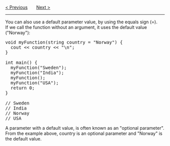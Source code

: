 <a href="/Functions/Parameters/Arguments.md">&lt; Previous</a>
&nbsp;&nbsp;&nbsp;&nbsp;&nbsp;
<a href="/Functions/Parameters/Multiple.md">Next &gt;</a>
<hr>
You can also use a default parameter value, by using the equals sign (=).
<br>
If we call the function without an argument, it uses the default value ("Norway"):
<pre>
void myFunction(string country = "Norway") {
  cout &lt;&lt; country &lt;&lt; "\n";
}<br>
int main() {
  myFunction("Sweden");
  myFunction("India");
  myFunction();
  myFunction("USA");
  return 0;
}<br>
// Sweden
// India
// Norway
// USA
</pre>
A parameter with a default value, is often known as an "optional parameter". From the example above, country is an optional parameter and "Norway" is the default value.
